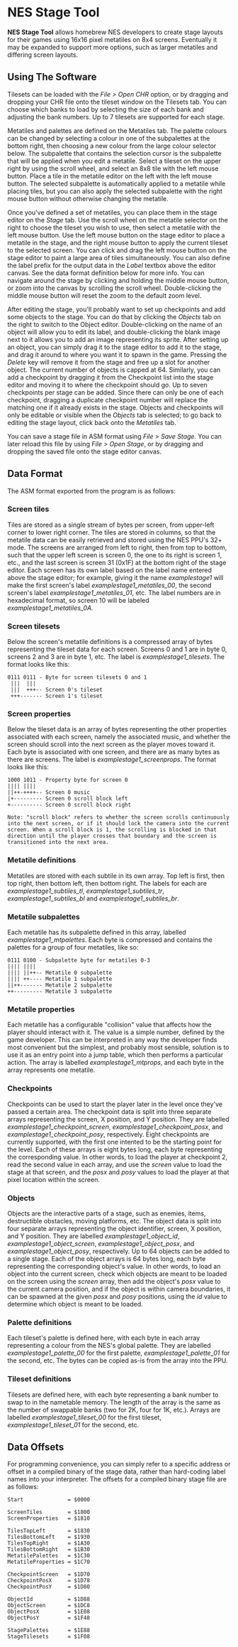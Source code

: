# NES Stage Tool

**NES Stage Tool** allows homebrew NES developers to create stage layouts for their games using 16x16 pixel metatiles on 8x4 screens. Eventually it may be expanded to support more options, such as larger metatiles and differing screen layouts.



Using The Software
------------------

Tilesets can be loaded with the *File > Open CHR* option, or by dragging and dropping your CHR file onto the tileset window on the Tilesets tab. You can choose which banks to load by selecting the size of each bank and adjusting the bank numbers. Up to 7 tilesets are supported for each stage.

Metatiles and palettes are defined on the Metatiles tab. The palette colours can be changed by selecting a colour in one of the subpalettes at the bottom right, then choosing a new colour from the large colour selector below. The subpalette that contains the selection cursor is the subpalette that will be applied when you edit a metatile. Select a tileset on the upper right by using the scroll wheel, and select an 8x8 tile with the left mouse button. Place a tile in the metatile editor on the left with the left mouse button. The selected subpalette is automatically applied to a metatile while placing tiles, but you can also apply the selected subpalette with the right mouse button without otherwise changing the metatile.

Once you've defined a set of metatiles, you can place them in the stage editor on the *Stage* tab. Use the scroll wheel on the metatile selector on the right to choose the tileset you wish to use, then select a metatile with the left mouse button. Use the left mouse button on the stage editor to place a metatile in the stage, and the right mouse button to apply the current tileset to the selected screen. You can click and drag the left mouse button on the stage editor to paint a large area of tiles simultaneously. You can also define the label prefix for the output data in the *Label* textbox above the editor canvas. See the data format definition below for more info. You can navigate around the stage by clicking and holding the middle mouse button, or zoom into the canvas by scrolling the scroll wheel. Double-clicking the middle mouse button will reset the zoom to the default zoom level.

After editing the stage, you'll probably want to set up checkpoints and add some objects to the stage. You can do that by clicking the *Objects* tab on the right to switch to the Object editor. Double-clicking on the name of an object will allow you to edit its label, and double-clicking the blank image next to it allows you to add an image representing its sprite. After setting up an object, you can simply drag it to the stage editor to add it to the stage, and drag it around to where you want it to spawn in the game. Pressing the *Delete* key will remove it from the stage and free up a slot for another object. The current number of objects is capped at 64. Similarly, you can add a checkpoint by dragging it from the Checkpoint list into the stage editor and moving it to where the checkpoint should go. Up to seven checkpoints per stage can be added. Since there can only be one of each checkpoint, dragging a duplicate checkpoint number will replace the matching one if it already exists in the stage. Objects and checkpoints will only be editable or visible when the *Objects* tab is selected; to go back to editing the stage layout, click back onto the *Metatiles* tab.

You can save a stage file in ASM format using *File > Save Stage*. You can later reload this file by using *File > Open Stage*, or by dragging and dropping the saved file onto the stage editor canvas.



Data Format
-----------

The ASM format exported from the program is as follows:

### Screen tiles
Tiles are stored as a single stream of bytes per screen, from upper-left corner to lower right corner. The tiles are stored in columns, so that the metatile data can be easily retrieved and stored using the NES PPU's 32+ mode. The screens are arranged from left to right, then from top to bottom, such that the upper left screen is screen 0, the one to its right is screen 1, etc., and the last screen is screen 31 (0x1F) at the bottom right of the stage editor. Each screen has its own label based on the label name entered above the stage editor; for example, giving it the name *examplestage1* will make the first screen's label *examplestage1_metatiles_00*, the second screen's label *examplestage1_metatiles_01*, etc. The label numbers are in hexadecimal format, so screen 10 will be labeled *examplestage1_metatiles_0A*.

### Screen tilesets
Below the screen's metatile definitions is a compressed array of bytes representing the tileset data for each screen. Screens 0 and 1 are in byte 0, screens 2 and 3 are in byte 1, etc. The label is *examplestage1_tilesets*. The format looks like this:

```
0111 0111 - Byte for screen tilesets 0 and 1
 |||  |||
 |||  +++-- Screen 0's tileset
 +++------- Screen 1's tileset
```

### Screen properties
Below the tileset data is an array of bytes representing the other properties associated with each screen, namely the associated music, and whether the screen should scroll into the next screen as the player moves toward it. Each byte is associated with one screen, and there are as many bytes as there are screens. The label is *examplestage1_screenprops*. The format looks like this:

```
1000 1011 - Property byte for screen 0
|||| ||||
||++-++++-- Screen 0 music
|+--------- Screen 0 scroll block left
+---------- Screen 0 scroll block right

Note: "scroll block" refers to whether the screen scrolls continuously into the next screen, or if it should lock the camera into the current screen. When a scroll block is 1, the scrolling is blocked in that direction until the player crosses that boundary and the screen is transitioned into the next area.
```

### Metatile definitions
Metatiles are stored with each subtile in its own array. Top left is first, then top right, then bottom left, then bottom right. The labels for each are *examplestage1_subtiles_tl*, *examplestage1_subtiles_tr*, *examplestage1_subtiles_bl* and *examplestage1_subtiles_br*.

### Metatile subpalettes
Each metatile has its subpalette defined in this array, labelled *examplestage1_mtpalettes*. Each byte is compressed and contains the palettes for a group of four metatiles, like so:

```
0111 0100 - Subpalette byte for metatiles 0-3
|||| ||||
|||| ||++-- Metatile 0 subpalette
|||| ++---- Metatile 1 subpalette
||++------- Metatile 2 subpalette
++--------- Metatile 3 subpalette
```

### Metatile properties
Each metatile has a configurable "collision" value that affects how the player should interact with it. The value is a simple number, defined by the game developer. This can be interpreted in any way the developer finds most convenient but the simplest, and probably most sensible, solution is to use it as an entry point into a jump table, which then performs a particular action. The array is labelled *examplestage1_mtprops*, and each byte in the array represents one metatile.

### Checkpoints
Checkpoints can be used to start the player later in the level once they've passed a certain area. The checkpoint data is split into three separate arrays representing the screen, X position, and Y position. They are labelled *examplestage1_checkpoint_screen*, *examplestage1_checkpoint_posx*, and *examplestage1_checkpoint_posy*, respectively. Eight checkpoints are currently supported, with the first one intented to be the starting point for the level. Each of these arrays is eight bytes long, each byte representing the corresponding value. In other words, to load the player at checkpoint 2, read the second value in each array, and use the *screen* value to load the stage at that screen, and the *posx* and *posy* values to load the player at that pixel location within the screen.

### Objects
Objects are the interactive parts of a stage, such as enemies, items, destructible obstacles, moving platforms, etc. The object data is split into four separate arrays representing the object identifier, screen, X position, and Y position. They are labelled *examplestage1_object_id*, *examplestage1_object_screen*, *examplestage1_object_posx*, and *examplestage1_object_posy*, respectively. Up to 64 objects can be added to a single stage. Each of the object arrays is 64 bytes long, each byte representing the corresponding object's value. In other words, to load an object into the current screen, check which objects are meant to be loaded on the screen using the *screen* array, then add the object's *posx* value to the current camera position, and if the object is within camera boundaries, it can be spawned at the given *posx* and *posy* positions, using the *id* value to determine which object is meant to be loaded.

### Palette definitions
Each tileset's palette is defined here, with each byte in each array representing a colour from the NES's global palette. They are labelled *examplestage1_palette_00* for the first palette, *examplestage1_palette_01* for the second, etc. The bytes can be copied as-is from the array into the PPU.

### Tileset definitions
Tilesets are defined here, with each byte representing a bank number to swap to in the nametable memory. The length of the array is the same as the number of swappable banks (two for 2K, four for 1K, etc.). Arrays are labelled *examplestage1_tileset_00* for the first tileset, *examplestage1_tileset_01* for the second, etc.



Data Offsets
------------

For programming convenience, you can simply refer to a specific address or offset in a compiled binary of the stage data, rather than hard-coding label names into your interpreter. The offsets for a compiled binary stage file are as follows:

```
Start              = $0000

ScreenTiles        = $1800
ScreenProperties   = $1810

TilesTopLeft       = $1830
TilesBottomLeft    = $1930
TilesTopRight      = $1A30
TilesBottomRight   = $1B30
MetatilePalettes   = $1C30
MetatileProperties = $1C70

CheckpointScreen   = $1D70
CheckpointPosX     = $1D78
CheckpointPosY     = $1D80

ObjectId           = $1D88
ObjectScreen       = $1DC8
ObjectPosX         = $1E08
ObjectPosY         = $1F48

StagePalettes      = $1E88
StageTilesets      = $1F08
```

